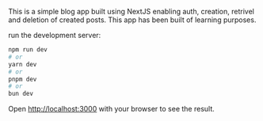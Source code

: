 This is a simple blog app built using NextJS enabling auth, creation, retrivel and deletion of created posts. This app has been built of learning purposes.


run the development server:

```bash
npm run dev
# or
yarn dev
# or
pnpm dev
# or
bun dev
```

Open [http://localhost:3000](http://localhost:3000) with your browser to see the result.
